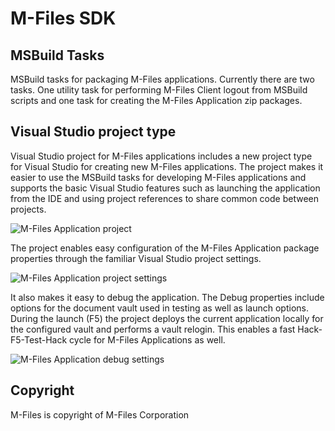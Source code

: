 # M-Files SDK

## MSBuild Tasks

MSBuild tasks for packaging M-Files applications. Currently there are two tasks.
One utility task for performing M-Files Client logout from MSBuild scripts and
one task for creating the M-Files Application zip packages.

## Visual Studio project type

Visual Studio project for M-Files applications includes a new project type for
Visual Studio for creating new M-Files applications. The project makes it easier
to use the MSBuild tasks for developing M-Files applications and supports the
basic Visual Studio features such as launching the application from the IDE and
using project references to share common code between projects.

![M-Files Application project](http://ssh.jubjubnest.net/~wace/code.png)

The project enables easy configuration of the M-Files Application package
properties through the familiar Visual Studio project settings.

![M-Files Application project settings](http://ssh.jubjubnest.net/~wace/project-properties.png)

It also makes it easy to debug the application. The Debug properties include
options for the document vault used in testing as well as launch options.
During the launch (F5) the project deploys the current application locally
for the configured vault and performs a vault relogin. This enables a fast
Hack-F5-Test-Hack cycle for M-Files Applications as well.

![M-Files Application debug settings](http://ssh.jubjubnest.net/~wace/debug-properties.png)

## Copyright

M-Files is copyright of M-Files Corporation

